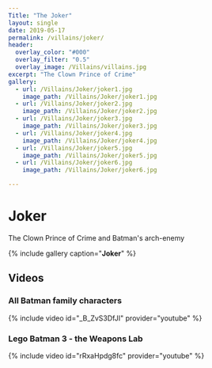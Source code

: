 ```yaml
---
Title: "The Joker"
layout: single
date: 2019-05-17
permalink: /villains/joker/
header:
  overlay_color: "#000"
  overlay_filter: "0.5"
  overlay_image: /Villains/villains.jpg
excerpt: "The Clown Prince of Crime"
gallery:
  - url: /Villains/Joker/joker1.jpg
    image_path: /Villains/Joker/joker1.jpg
  - url: /Villains/Joker/joker2.jpg
    image_path: /Villains/Joker/joker2.jpg    
  - url: /Villains/Joker/joker3.jpg
    image_path: /Villains/Joker/joker3.jpg
  - url: /Villains/Joker/joker4.jpg
    image_path: /Villains/Joker/joker4.jpg
  - url: /Villains/Joker/joker5.jpg
    image_path: /Villains/Joker/joker5.jpg
  - url: /Villains/Joker/joker6.jpg
    image_path: /Villains/Joker/joker6.jpg  

---
```

# Joker  
The Clown Prince of Crime and Batman's arch-enemy


{% include gallery caption="**Joker**" %}

## Videos

### All Batman family characters  

{% include video id="_B_ZvS3DfJI" provider="youtube" %}

### Lego Batman 3 - the Weapons Lab

{% include video id="rRxaHpdg8fc" provider="youtube" %}
